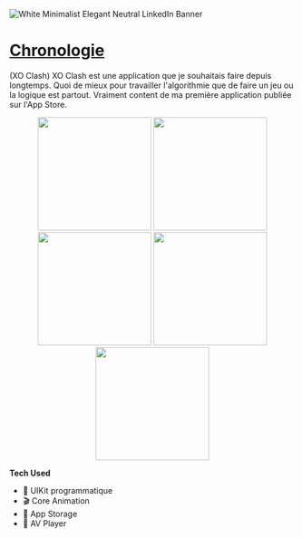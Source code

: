 ![White Minimalist Elegant Neutral LinkedIn Banner](https://github.com/developeroliver/iOS-Developer-Portfolio/assets/92441827/647177b6-c4a7-4a82-9e91-c47a9ba95e98) 

# [Chronologie](https://apps.apple.com/us/app/clockology/id1456386228)

(XO Clash)
XO Clash est une application que je souhaitais faire depuis longtemps. Quoi de mieux pour travailler l'algorithmie que de faire un jeu ou la logique est partout.
Vraiment content de ma première application publiée sur l'App Store.

<p align="center">
<img src="https://github.com/developeroliver/iOS-Developer-Portfolio/assets/92441827/d79c5eae-b698-4b45-a9fc-29c4c6f786bc", width="200"/>
<img src="https://github.com/developeroliver/iOS-Developer-Portfolio/assets/92441827/1ef7b51f-8e1a-40cf-85d3-d55d48a9c179", width="200"/>
<img src="https://github.com/developeroliver/iOS-Developer-Portfolio/assets/92441827/68bcc862-1176-4c0f-98ed-fbfc3f80449a", width="200"/>
<img src="https://github.com/developeroliver/iOS-Developer-Portfolio/assets/92441827/f97c4bd4-4e2b-4624-a8d5-a634cc587486", width="200"/>
<img src="https://github.com/developeroliver/iOS-Developer-Portfolio/assets/92441827/77beba42-f8f6-4d28-a4df-5fbd7c96eb97", width="200"/>
</p>

**Tech Used**
- 🎨 UIKit programmatique
- 🎬 Core Animation
- 💾 App Storage
- 🎵 AV Player
  

